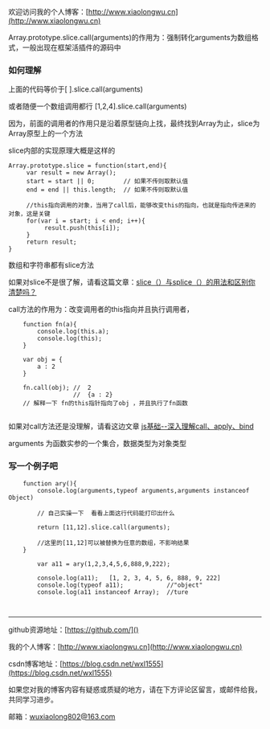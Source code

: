 欢迎访问我的个人博客：[http://www.xiaolongwu.cn](http://www.xiaolongwu.cn)

Array.prototype.slice.call(arguments)的作用为：强制转化arguments为数组格式，一般出现在框架活插件的源码中

### 如何理解

上面的代码等价于[ ].slice.call(arguments)

或者随便一个数组调用都行 [1,2,4].slice.call(arguments)  

因为，前面的调用者的作用只是沿着原型链向上找，最终找到Array为止，slice为Array原型上的一个方法

slice内部的实现原理大概是这样的

```
Array.prototype.slice = function(start,end){
     var result = new Array();
     start = start || 0;        // 如果不传则取默认值
     end = end || this.length;  // 如果不传则取默认值
     
     //this指向调用的对象，当用了call后，能够改变this的指向，也就是指向传进来的对象，这是关键
     for(var i = start; i < end; i++){
          result.push(this[i]);
     }
     return result;
}
```


数组和字符串都有slice方法

如果对slice不是很了解，请看这篇文章：[slice（）与splice（）的用法和区别你清楚吗？](https://blog.csdn.net/wxl1555/article/details/79388292)


call方法的作用为：改变调用者的this指向并且执行调用者，


```
    function fn(a){
        console.log(this.a);
        console.log(this);
    }
        
    var obj = {
        a : 2
    }

    fn.call(obj); //  2 
                  //  {a : 2} 
    // 解释一下 fn的this指针指向了obj ，并且执行了fn函数
 
```
如果对call方法还是没理解，请看这边文章       [js基础--深入理解call、apply、bind](https://blog.csdn.net/wxl1555/article/details/80327397)


arguments 为函数实参的一个集合，数据类型为对象类型

### 写一个例子吧

```
    function ary(){
        console.log(arguments,typeof arguments,arguments instanceof Object)
        
        // 自己实操一下  看看上面这行代码能打印出什么
        
        return [11,12].slice.call(arguments);
        
        //这里的[11,12]可以被替换为任意的数组，不影响结果
    }

        var a11 = ary(1,2,3,4,5,6,888,9,222);
        
        console.log(a11);   [1, 2, 3, 4, 5, 6, 888, 9, 222]
        console.log(typeof a11);            //"object"
        console.log(a11 instanceof Array);  //ture
        
        
```




---

github资源地址：[https://github.com/]()

我的个人博客：[http://www.xiaolongwu.cn](http://www.xiaolongwu.cn)

csdn博客地址：[https://blog.csdn.net/wxl1555](https://blog.csdn.net/wxl1555)

如果您对我的博客内容有疑惑或质疑的地方，请在下方评论区留言，或邮件给我，共同学习进步。

邮箱：wuxiaolong802@163.com